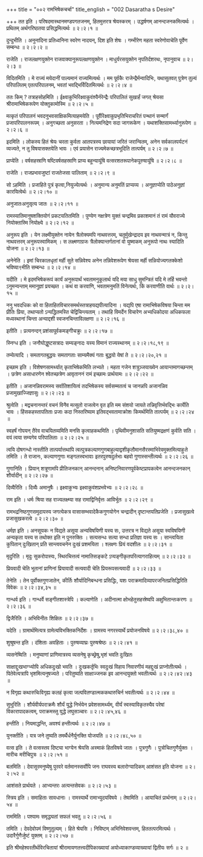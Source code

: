 +++
title = "००२ रामभिषेकचर्चा"
title_english = "002 Dasaratha s Desire"

+++
तत इति । परिषदमास्थानमण्डपगतजनम्, हितमुत्तरत्र श्रेयस्करम् । उद्धर्षणम् आनन्दजनकमित्यर्थः । प्रथितम् अर्थगरिष्ठतया प्रसिद्धमित्यर्थः  ॥  २।२।१  ॥   

  

दुन्दुभीति । अनुनादिना प्रतिध्वनिना स्वरेण नादयन्, दिश इति शेषः । गम्भीरेण महता स्वरेणोवाचेति पूर्वेण सम्बन्धः  ॥  २।२।२  ॥   

  

राजेति । राजलक्षणयुक्तेन राजवाक्यानुरूपलक्षणयुक्तेन । माधुर्यरसयुक्तेन नृपतिर्दशरथः, नृपानुवाच  ॥  २।२।३  ॥   

  

विदितमिति । मे राज्यं मयेदानीं पाल्यमानं राज्यमित्यर्थः । मम पूर्वकैः राजेन्द्रैर्मन्वादिभिः, यथासुतवत् पुत्रेण तुल्यं परिपालितम् एतत्परिपालनम्, भवतां भवद्भिर्विदितमित्यर्थः  ॥  २।२।४  ॥   

  

ततः किम् ? तत्राहसोहमिति । ईक्ष्वाकुभिरिक्ष्वाकुवंश्यैर्नरेन्द्रैः परिपालितं सुखार्हं जगत् श्रेयसा श्रीरामाभिषेकरूपेण योक्तुकामोस्मि  ॥  २।२।५  ॥   

  

मत्कृतं परिपालनं भवदनुभवसाक्षिकमित्याहमयेति । पूर्वैरिक्ष्वाकुप्रभृतिभिराचरितं पन्थानं सन्मार्गं प्रजापरिपालनरूपम् । अनुगच्छता अनुसरता । नित्यमनिद्रेण सदा जागरूकेण । यथाशक्तिसामर्थ्यानुरूपेण  ॥  २।२।६  ॥   

  

इदमिति । लोकस्य हितं श्रेयः चरता कुर्वता आतपत्रस्य छायायां जरितं जरान्वितम्, अनेन सर्वकालपर्यटनं व्यज्यते, न तु विषयासक्तयेति भावः । एवं प्रयासेन राज्यमेकच्छत्रभूदिति तात्पर्यम्  ॥  २।२।७  ॥   

  

प्राप्येति । वर्षसहस्राणि षष्टिवर्षसहस्राणि प्राप्य बहून्यायूंषि वत्सरशतरूपानेकपूरुषायूंषि  ॥  २।२।८  ॥   

  

राजेति । राजप्रभावजुष्टां राजतेजसा पालिताम्  ॥  २।२।९  ॥   

  

सो ऽहमिति । प्रजाहिते पुत्रं कृत्वा,नियुज्येत्यर्थः । अनुमान्य अनुमतिं प्राप्यय्य । अनुज्ञाप्येति पाठेअनुज्ञां कारयित्वेर्थः  ॥  २।२।१०  ॥   

  

अनुजातःअनुसृत्य जातः  ॥  २।२।११  ॥   

  

रामस्यातिमानुषशक्तियोगं प्रकटयतितमिति । पुण्येण नक्षत्रेण युक्तं चन्द्रमिव प्रकाशमानं तं रामं यौवराज्ये नियोक्तास्मि नियोक्ष्ये  ॥  २।२।१२  ॥   

  

अनुरूप इति । येन लक्ष्मीयुक्तेन नायेन त्रैलोक्यमपि नाथवत्तरम्, चतुर्मुखेन्द्रादय इव नाथवन्मात्रं न, किन्तु नाथवत्तरम् अनुरूपस्वामिकम् । स लक्ष्मणाग्रजः त्रैलोक्यान्तर्गतानां वो युष्माकम् अनुरूपो नाथः स्यादिति योजना  ॥  २।२।१३  ॥   

  

अनेनेति । इमां चिरकालधृतां मर्ही सुते सन्निवेश्य अनेन तन्निवेशरूपेण श्रेयसा मर्ही सन्नियोज्यगतक्केशो भविष्या९मीति सम्बन्धः  ॥  २।२।१४  ॥   

  

यदीति । मे इदमभिषेकरूपं कार्यं अनुरूपार्थं भवतामनुकूलार्थ यदि मया साधु सुमन्त्रितं यदि मे तर्हि भवन्तो ऽनुमन्यन्ताम् ममानुज्ञां प्रयच्छत । कथं वा करवाणि, भवतामनुमतिं विनेत्यर्थः, किं करवाणीति वार्थः  ॥  २।२।१५  ॥   

  

ननु भवदधिकः को वा हिताहितविचारसमर्थस्तत्राहयद्यपीत्यादिना । यद्यपि एषा रामाभिषेकविषया चिन्ता मम प्रीतिः प्रिया, तथाप्यतो ऽन्यद्धितमस्ति चेद्विचिन्त्यताम् । तथाहि विमर्देन विचारेण अभ्यधिकोदया अधिकफला मध्यस्थानां चिन्ता अन्याद्दशी स्वजनचिन्ताविलक्षणा  ॥  २।२।१६  ॥   

  

इतीति । प्रत्यनन्दन् प्रशंसापूर्वकमङ्गीचक्रुः  ॥  २।२।१७  ॥   

  

स्निग्ध इति । जनौघोद्धुष्टसत्रादः सम्यङ्नादः यस्य विमानं राज्यस्थानम्  ॥  २।२।१८,१९  ॥   

  

तम्येत्यादि । समतागतबुद्धयः समतागताः साम्यमैक्यं गताः बुद्धयो येषां ते  ॥  २।२।२०,२१  ॥   

  

इच्छाम इति । विशेषणसामर्थ्यात् कृताभिषेकमिति लभ्यते । महता गजेन शत्रुञ्जयाख्येन आयान्तमागच्छन्तम् । छत्रेण असाधारणेन श्वेतच्छत्रेण आवृताननं रामं इच्छामः प्रार्थयामः  ॥  २।२।२२  ॥   

  

इतीति । अजानन्निवरामस्य सर्वातिशायित्वं तदभिषेकस्य सर्वसम्मतत्वं च जानन्नपि अजानन्निव प्रजामुखाज्जिज्ञासुः  ॥  २।२।२३  ॥   

  

श्रुत्वेति । मद्वचनानन्तरं वचनं विनैव मत्सुतो राजत्वेन वृत इति मम संशयो जायते तन्निवृत्तिर्भवद्भिः कार्येति भावः । हिंसकहस्तापतिताः प्रजाः कदा निस्तरिष्याम इतिवद्भवतामाक्रोशः किमर्थमिति तात्पर्यम्  ॥  २।२।२४  ॥   

  

स्वहर्षं गोपयन् तैरेव वाचयितव्यमिति मनसि कृत्वाहकथमिति । पृथिवीमनुशासति सतियुष्मद्रक्षणं कुर्वति सति । वयं त्वया सम्यगेव परिपालिताः  ॥  २।२।२५  ॥   

  

त्वयि दोषगन्धो नास्तीति तात्पर्यात्तथापि त्वत्पुत्रकल्याणगुणबाहुल्याद्वशीकृतौमानसैरस्माभिरेवमुक्तमित्याहुःते तमिति । ते राजानः, कल्याणगुणाः मङ्गलस्वभावाः इतरपुरुषदुर्लभाः बहवो गुणास्सन्तीत्यर्थः  ॥  २।२।२६  ॥   

  

गुणानिति । प्रियान् शत्रूणामपि प्रीतिजनकान् आनन्दनान् अनिष्टनिवारणपूर्वकेष्टप्रापकत्वेन आनन्दजनकान् शौर्यादीन्  ॥  २।२।२७  ॥   

  

दिव्यैरिति । दिव्यैः अमानुषैः । इक्ष्वाकुभ्यः इक्ष्वाकुवंशप्रभवेभ्यः  ॥  २।२।२८  ॥   

  

राम इति । धर्मः श्रिया सह राज्यलक्ष्म्या सह रामाद्विनिर्वृत्तः आविर्भूतः  ॥  २।२।२९  ॥   

  

रामभद्रनिष्ठगुणसमुदायस्य जगत्येकत्र वासासम्भवादेकैकगुणयोगेन चन्द्रादीन् दृष्टान्तयतिप्रजेति । प्रजासुखत्वे प्रजासुखकरत्वे  ॥  २।२।३०  ॥   

  

धर्मज्ञ इति । अनसूयकः न विद्यते असूया अन्यविषयिणी यस्य सः, उत्तरत्र न विद्यते असूया स्वविषयिणी अन्यकृता यस्य स तथोक्त इति न पुनरुक्तिः । सत्यसन्धः सत्या सन्धा प्रतिज्ञा यस्य सः । सान्त्वयिता कुपितान् दुःखितान् प्रति सान्त्ववचनेन दुःखं प्रशमयिता । श्लक्ष्णः प्रियं वदशीलः  ॥  २।२।३१  ॥   

  

मृदुरिति । मृदुः सुकरोपास्यः, स्थिरचित्तत्वं नामातिसङ्कटे ऽप्यङ्गीकृतपरित्यागराहित्यम्  ॥  २।२।३२  ॥   

  

प्रियवादी चेति भूतानां प्राणिनां प्रियावादी सत्यवादी चेति प्रियरूपसत्यवादी  ॥  २।२।३३  ॥   

  

तेनेति । तेन पूर्वोक्तगुणजातेन, कीर्तिः शौर्यादिनिबन्धना प्रसिद्धिः, यशः पराक्रमादिव्यापरजनितप्रसिद्धिरिति विवेकः  ॥  २।२।३४,३५  ॥   

  

गान्धर्व इति । गान्धर्वे सङ्गीतशास्त्रेपि । कल्याणेति । अदीनात्मा क्षोभहेतुसहस्रेष्वपि अक्षुभितान्तःकरणः  ॥  २।२।३६  ॥   

  

द्विजैरिति । अभिविनीतः शिक्षितः  ॥  २।२।३७  ॥   

  

यदेति । ग्रामार्थमित्यत्र ग्रामेत्यविभक्तिकनिर्देशः । ग्रामस्य नगरस्यार्थे प्रयोजनविषये  ॥  २।२।३८,४०  ॥   

  

शुश्रूषन्त इति । दंशिताः अवहिताः । पुरुषव्याघ्रः पुरुषश्रेष्ठः  ॥  २।२।४१  ॥   

  

व्यसनेष्विति । मनुष्याणां प्राणिमात्रस्य व्यसनेषु कृच्छ्रेषु,भृशं भवति दुःखितः  

साक्षाद्दुःखभाग्भ्योपि अधिकदुःखो भवति । दुःखकर्तृभिः स्वदुःखं विहाय निवारणीयं महद्दुःखं प्राप्नोतीत्यर्थः । पितेवेत्यत्रापि भृशमित्यनुषज्यते । परितुष्यति साक्षाज्जनक इव आनन्दयुक्तो भवतीत्यर्थः  ॥  २।२।४२।४३  ॥   

  

न विगृह्य कथारुचिःविगृह्य कलहं कृत्वा जल्पवितण्डात्मककथारुचिर्न भवतीत्यर्थः  ॥  २।२।४४  ॥   

  

सुभूरिति । शौर्यवीर्यपराक्रमैः शौर्यं युद्धे निर्भयेन प्रवेशसामर्थ्यम्, वीर्यं स्वस्याविकृतस्यैव परेषां विकारापादकत्वम्, पराक्रमस्तु युद्धे लघुसञ्चारः  ॥  २।२।४५,४६  ॥   

  

हन्तीति । नियमाद्धन्ति, अवश्यं हन्तीत्यर्थः  ॥  २।२।४७  ॥   

  

युनक्तीति । यत्र जने तुष्यति तमर्थैर्धनैर्युनक्ति योजयति  ॥  २।२।४८,५०  ॥   

  

वत्स इति । ते वत्सस्तव दिष्ट्या भाग्येन श्रेयसि अस्माकं हितविषये जातः । पुत्रगुणैः । पुत्रोचितगुणैर्युक्तः । मारीचः मरीचिपुत्रः  ॥  २।२।५१  ॥   

  

बलमिति । देवासुरमनुष्येषु पुरवरे वर्तमानस्सर्वोपि जनः राघवस्य बलारोग्यादिकम् आशंसत इति योजना  ॥  २।२।५२  ॥   

  

आशंसते प्रार्थयते । आभ्यन्तरः अत्यन्तसेवकः  ॥  २।२।५३  ॥   

  

स्त्रिय इति । समाहिताः सावधानाः । रामस्यार्थे रामाभ्युदयविषये । तेषामिति । आयाचितं प्रार्थनाम्  ॥  २।२।५४  ॥   

  

राममिति । पश्यामः समृद्ध्यतां सफलं भवतु  ॥  २।२।५६  ॥   

  

तमिति । देवदेवोपमं विष्णुतुल्यम् । हिते श्रेयसि । निविष्टम् अभिनिवेशवन्तम्, हिततत्परमित्यर्थः । उदारैर्गुणैर्जुष्टं युक्तम्  ॥  २।२।५७  ॥   

  

इति श्रीमहेश्वरतीर्थविरचितायां श्रीरामायणतत्त्वदीपिकाख्यायां अयोध्याकाण्डव्याख्यायां द्वितीयः सर्गः  ॥  २  ॥   

  

  

